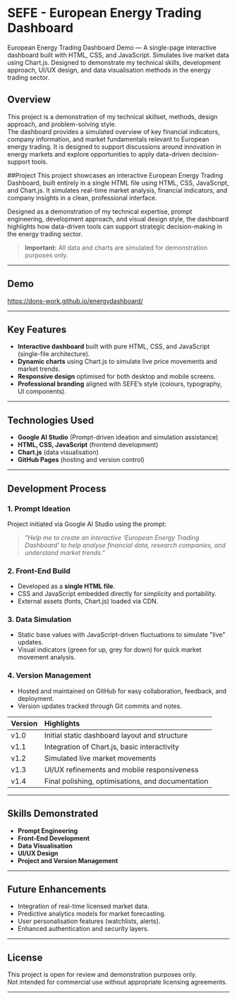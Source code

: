 # SEFE - European Energy Trading Dashboard

European Energy Trading Dashboard Demo — A single-page interactive dashboard built with HTML, CSS, and JavaScript. 
Simulates live market data using Chart.js. Designed to demonstrate my technical skills, development approach, UI/UX design, and data visualisation methods in the energy trading sector.

## Overview
This project is a demonstration of my technical skillset, methods, design approach, and problem-solving style.  
The dashboard provides a simulated overview of key financial indicators, company information, and market fundamentals relevant to European energy trading.
It is designed to support discussions around innovation in energy markets and explore opportunities to apply data-driven decision-support tools.

##Project
This project showcases an interactive European Energy Trading Dashboard, built entirely in a single HTML file using HTML, CSS, JavaScript, and Chart.js. 
It simulates real-time market analysis, financial indicators, and company insights in a clean, professional interface.

Designed as a demonstration of my technical expertise, prompt engineering, development approach, and visual design style, the dashboard highlights how data-driven tools can support strategic decision-making in the energy trading sector.

> **Important:** All data and charts are simulated for demonstration purposes only.

---

## Demo
https://dons-work.github.io/energydashboard/ 

---

## Key Features
- **Interactive dashboard** built with pure HTML, CSS, and JavaScript (single-file architecture).
- **Dynamic charts** using Chart.js to simulate live price movements and market trends.
- **Responsive design** optimised for both desktop and mobile screens.
- **Professional branding** aligned with SEFE’s style (colours, typography, UI components).

---

## Technologies Used
- **Google AI Studio** (Prompt-driven ideation and simulation assistance)
- **HTML, CSS, JavaScript** (frontend development)
- **Chart.js** (data visualisation)
- **GitHub Pages** (hosting and version control)

---

## Development Process

### 1. Prompt Ideation
Project initiated via Google AI Studio using the prompt:

> *"Help me to create an interactive ‘European Energy Trading Dashboard’ to help analyse financial data, research companies, and understand market trends."*

### 2. Front-End Build
- Developed as a **single HTML file**.
- CSS and JavaScript embedded directly for simplicity and portability.
- External assets (fonts, Chart.js) loaded via CDN.

### 3. Data Simulation
- Static base values with JavaScript-driven fluctuations to simulate "live" updates.
- Visual indicators (green for up, grey for down) for quick market movement analysis.

### 4. Version Management
- Hosted and maintained on GitHub for easy collaboration, feedback, and deployment.
- Version updates tracked through Git commits and notes.

| Version | Highlights |
|:--------|:-----------|
| v1.0    | Initial static dashboard layout and structure |
| v1.1    | Integration of Chart.js, basic interactivity |
| v1.2    | Simulated live market movements |
| v1.3    | UI/UX refinements and mobile responsiveness |
| v1.4    | Final polishing, optimisations, and documentation |

---

## Skills Demonstrated
- **Prompt Engineering**
- **Front-End Development**
- **Data Visualisation**
- **UI/UX Design**
- **Project and Version Management**

---

## Future Enhancements
- Integration of real-time licensed market data.
- Predictive analytics models for market forecasting.
- User personalisation features (watchlists, alerts).
- Enhanced authentication and security layers.

---

## License
This project is open for review and demonstration purposes only.  
Not intended for commercial use without appropriate licensing agreements.

---
